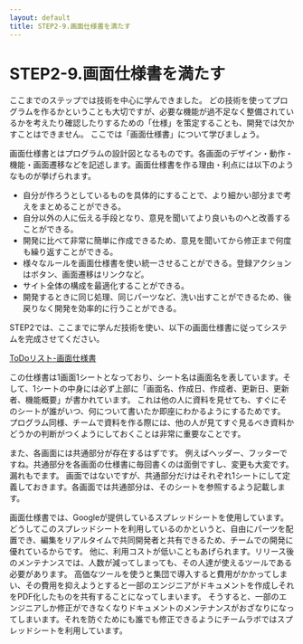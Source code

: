 ```yaml
---
layout: default
title: STEP2-9.画面仕様書を満たす
---
```

# STEP2-9.画面仕様書を満たす

ここまでのステップでは技術を中心に学んできました。
どの技術を使ってプログラムを作るかということも大切ですが、必要な機能が過不足なく整備されているかを考えたり確認したりするための「仕様」を策定することも、開発では欠かすことはできません。
ここでは「画面仕様書」について学びましょう。

画面仕様書とはプログラムの設計図となるものです。各画面のデザイン・動作・機能・画面遷移などを記述します。画面仕様書を作る理由・利点には以下のようなものが挙げられます。

* 自分が作ろうとしているものを具体的にすることで、より細かい部分まで考えをまとめることができる。
* 自分以外の人に伝える手段となり、意見を聞いてより良いものへと改善することができる。
* 開発に比べて非常に簡単に作成できるため、意見を聞いてから修正まで何度も繰り返すことができる。
* 様々なルールを画面仕様書を使い統一させることができる。登録アクションはボタン、画面遷移はリンクなど。
* サイト全体の構成を最適化することができる。
* 開発するときに同じ処理、同じパーツなど、洗い出すことができるため、後戻りなく開発を効率的に行うことができる。

STEP2では、ここまでに学んだ技術を使い、以下の画面仕様書に従ってシステムを完成させてください。

[ToDoリスト-画面仕様書](https://docs.google.com/spreadsheets/d/1TLTyOHJLn5D8ruS2hEYZ7gSSMcQeN4TMWFSTxdr3-kY/edit#gid=1156893897)

この仕様書は1画面1シートとなっており、シート名は画面名を表しています。そして、1シートの中身には必ず上部に「画面名、作成日、作成者、更新日、更新者、機能概要」が書かれています。
これは他の人に資料を見せても、すぐにそのシートが誰がいつ、何について書いたか即座にわかるようにするためです。
プログラム同様、チームで資料を作る際には、他の人が見てすぐ見るべき資料かどうかの判断がつくようにしておくことは非常に重要なことです。

また、各画面には共通部分が存在するはずです。
例えばヘッダー、フッターですね。共通部分を各画面の仕様書に毎回書くのは面倒ですし、変更も大変です。漏れもでます。
画面ではないですが、共通部分だけはそれぞれ1シートにして定義しておきます。各画面では共通部分は、そのシートを参照するよう記載します。

画面仕様書では、Googleが提供しているスプレッドシートを使用しています。
どうしてこのスプレッドシートを利用しているのかというと、自由にパーツを配置でき、編集をリアルタイムで共同開発者と共有できるため、チームでの開発に優れているからです。
他に、利用コストが低いこともあげられます。リリース後のメンテナンスでは、人数が減ってしまっても、その人達が使えるツールである必要があります。
高価なツールを使うと集団で導入すると費用がかかってしまい、その費用を抑えようとすると一部のエンジニアがドキュメントを作成しそれをPDF化したものを共有することになってしまいます。
そうすると、一部のエンジニアしか修正ができなくなりドキュメントのメンテナンスがおざなりになってしまいます。それを防ぐためにも誰でも修正できるようにチームラボではスプレッドシートを利用しています。

